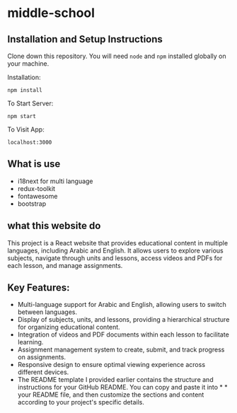 # middle-school

## Installation and Setup Instructions

Clone down this repository. You will need `````node````` and `````npm````` installed globally on your machine.

Installation:

`````npm install`````

To Start Server:

`````npm start`````

To Visit App:

`````localhost:3000`````

## What is use
* i18next for multi language
* redux-toolkit
* fontawesome
* bootstrap

## what this website do

This project is a React website that provides educational content in multiple languages, including Arabic and English. It allows users to explore various subjects, navigate through units and lessons, access videos and PDFs for each lesson, and manage assignments.

## Key Features:

* Multi-language support for Arabic and English, allowing users to switch between languages.
* Display of subjects, units, and lessons, providing a hierarchical structure for organizing educational content.
* Integration of videos and PDF documents within each lesson to facilitate learning.
* Assignment management system to create, submit, and track progress on assignments.
* Responsive design to ensure optimal viewing experience across different devices.
* The README template I provided earlier contains the structure and instructions for your GitHub README. You can copy and paste it into * * your README file, and then customize the sections and content according to your project's specific details.

